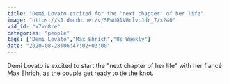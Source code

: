 ```yaml
---
title: "Demi Lovato excited for the 'next chapter' of her life"
image: "https://s1.dmcdn.net/v/SPwdQ1VGrlvcJdr_7/x240"
vid_id: "x7vq8re"
categories: "people"
tags: ["Demi Lovato","Max Ehrich","Us Weekly"]
date: "2020-08-28T06:47:02+03:00"
---
```

Demi Lovato is excited to start the &quot;next chapter of her life&quot; with her fiancé Max Ehrich, as the couple get ready to tie the knot.
